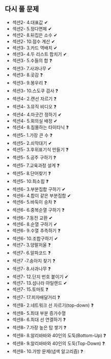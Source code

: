 ## 다시 풀 문제

- 섹션2- 4.대표값 ✔
- 섹션2- 5.정다면체 ✔
- 섹션2- 8.뒤집은 소수 ✔
- 섹션2- 10.점수 계산 ✔
- 섹션3- 3.카드 역배치 ✔
- 섹션3- 4.두 리스트 합치기 ✔
- 섹션3- 5.수들의 합 ❓
- 섹션3- 7.사과나무 ✔
- 섹션3- 8.곶감 ❓
- 섹션3- 9.봉우리 ❓
- 섹션3- 10.스도쿠 검사 ❓
- 섹션4- 2.랜선 자르기 ❓
- 섹션4- 3.뮤직 비디오 ❓
- 섹션4- 4.마굿간 정하기 ✔
- 섹션4- 5.회의실 배정 ✔
- 섹션4- 8.침몰하는 타이타닉 ❓
- 섹션5- 1.가장 큰 수 ❓
- 섹션5- 2.쇠막대기 ✔
- 섹션5- 3.후위표기식 만들기 ❓
- 섹션5- 5.공주 구하기 ❓
- 섹션5- 7.교육과정 설계 ❓
- 섹션5- 8.단어찾기 ❓
- 섹션5- 10.최소힙 ❓
- 섹션6- 3.부분집합 구하기 ✔
- 섹션6- 4.합이 같은 부분집합 ✔
- 섹션6- 5.바둑이 승차 ❓
- 섹션6- 6.중복순열 구하기 ❓
- 섹션6- 7.동전 교환 ✔
- 섹션6- 8.순열 구하기 ✔
- 섹션6- 9.수열 추측하기 ❓
- 섹션6- 10.조합구하기 ✔
- 섹션7- 3.양팔저울 ❓
- 섹션7- 6.알파코드 ❓
- 섹션7 -7.송아지 찾기 ❓
- 섹션7- 8.사과나무 ❓
- 섹션7- 12.단지 번호 붙이기 ✔
- 섹션7- 13.섬나라 아일랜드 ✔
- 섹션7- 15.토마토 ❓
- 섹션7- 17.피자배달거리 ❓
- 섹션8- 2.네트워크 선 자르기(top-down) ❓
- 섹션8- 5.최대 부분 증가수열
- 섹션8- 6.최대 선 연결하기 ❓
- 섹션8- 7.가장 높은 탑 쌓기 ❓
- 섹션8- 8.알리바바와 40인의 도둑(Bottom-Up) ❓
- 섹션8- 9.알리바바와 40인의 도둑(Top-Down) ❓
- 섹션8- 10.가방 문제(냅색 알고리즘) ❓